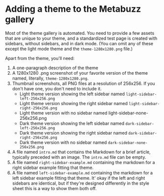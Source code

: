 # Adding a theme to the Metabuzz gallery

Most of the theme gallery is automated. You need to provide a few assets 
that are unique to your theme, and a standardized test page is created 
with sidebars, without sidebars, and in dark mode. (You can omit any of these except the light mode theme and the `theme-1280x1280.png` file.)

Apart from the theme, you'll need:

1. A one-paragraph description of the theme
2. A 1280x1280 .png screenshot of your favorite version of the theme named, literally, `theme-1280x1280.png`.
3. Thumbnail screenshots, all PNG files at a resolution of 256x256. If you don't have one, you don't need to include it.
   * Light theme version showing the left sidebar named `light-sidebar-left-256x256.png`
   * Light theme version showing the right sidebar named `light-sidebar-right-256x256.png`
   * Light theme version with no sidebar named light-sidebar-none-256x256.png
   * Dark theme version showing the left sidebar named `dark-sidebar-left-256x256.png`
   * Dark theme version showing the right sidebar named `dark-sidebar-right-256x256.png`
   * Dark theme version with no sidebar named `dark-sidebar-none-256x256.png`
4. A file named `intro.md` that contains the Markdown for a brief article, typically preceded with an image. The `intro.md` file can be empty.
5. A file named `right-sidebar-example.md` containing the markdown for a right sidebar example fitting that theme.
6. A file named `left-sidebar-example.md` containing the markdown for a left sidebar example fitting that theme. It' okay if the left and right sidebars are identical, but if they're designed differently in the style sheet this is a way to show them both off.

